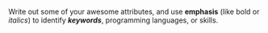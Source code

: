 Write out some of your awesome attributes, and use **emphasis** (like bold or _italics_) to identify **_keywords_**, programming languages, or skills. 
